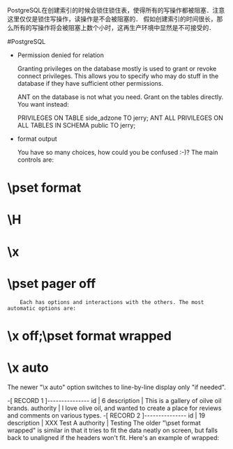 PostgreSQL在创建索引的时候会锁住锁住表，使得所有的写操作都被阻塞．注意这里仅仅是锁住写操作，读操作是不会被阻塞的．
假如创建索引的时间很长，那么所有的写操作将会被阻塞上数个小时，这再生产环境中显然是不可接受的．


#PostgreSQL
* Permission denied for relation

  Granting privileges on the database mostly is used to grant or revoke connect privileges. This allows you to specify who may do stuff in the database if they have sufficient other permissions.

  ANT on the database is not what you need. Grant on the tables directly.
  You want instead:

  PRIVILEGES ON TABLE side_adzone TO jerry;
  ANT ALL PRIVILEGES ON ALL TABLES IN SCHEMA public TO jerry;

* format output

  You have so many choices, how could you be confused :-)? The main controls are:

# \pset format
# \H
# \x
# \pset pager off
        Each has options and interactions with the others. The most automatic options are:

# \x off;\pset format wrapped
# \x auto
  The newer "\x auto" option switches to line-by-line display only "if needed".

  -[ RECORD 1  ]---------------
  id          | 6
  description | This is a gallery of oilve oil brands.
  authority   | I love olive oil, and wanted to create a place for
  reviews and comments on various types.
  -[ RECORD 2  ]---------------
  id          | 19
  description | XXX Test A
  authority   | Testing
  The older "\pset format wrapped" is similar in that it tries to fit the data neatly on screen, but falls back to unaligned if the headers won't fit. Here's an example of wrapped:
